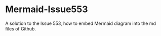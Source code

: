 # Mermaid-Issue553
A solution to the Issue 553, how to embed Mermaid diagram into the md files of Github.
